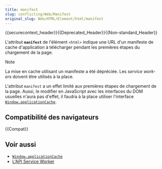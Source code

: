 ```yaml
---
title: manifest
slug: conflicting/Web/Manifest
original_slug: Web/HTML/Element/html/manifest
---
```


{{securecontext_header}}{{Deprecated_Header}}{{Non-standard_Header}}

L'attribut **`manifest`** de l'élément `<html>` indique une URL d'un manifeste de cache d'application à télécharger pendant les premières étapes du chargement de la page.

> [!NOTE]
> La mise en cache utilisant un manifeste a été dépréciée. Les <i lang="en">service workers</i> doivent être utilisés à la place.

L'attribut `manifest` a un effet limité aux premières étapes de chargement de la page. Aussi, le modifier en JavaScript avec les interfaces du DOM usuelles n'aura pas d'effet, il faudra à la place utiliser l'interface [`Window.applicationCache`](/fr/docs/Web/API/Window/applicationCache).

## Compatibilité des navigateurs

{{Compat}}

## Voir aussi

- [`Window.applicationCache`](/fr/docs/Web/API/Window/applicationCache)
- [L'API Service Worker](/fr/docs/Web/API/Service_Worker_API)
